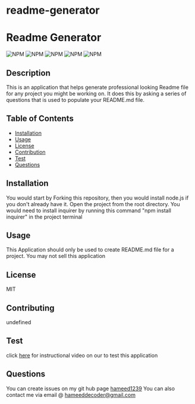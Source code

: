 # readme-generator

# Readme Generator

  ![NPM](https://img.shields.io/badge/license-Mozilla%20Public%20License%202.0-<green>) ![NPM](https://img.shields.io/badge/JavaScript-80%-<green>) ![NPM](https://img.shields.io/badge/Markdown-20%-<green>) ![NPM](https://img.shields.io/github/followers/hameed1239?style=social) ![NPM](https://img.shields.io/github/forks/hameed1239/readme-generator?style=social)
  ## Description
 This is an application that helps generate professional looking Readme file for any project you might be working on. It does this by asking a series of questions that is used to populate your README.md file. 

  ## Table of Contents
  * [Installation](#installation)
  * [Usage](#usage)
  * [License](#license)
  * [Contribution](#contribution)
  * [Test](#test)
  * [Questions](#questions)

  ## Installation
  You would start by Forking this repository, then you would install node.js if you don't already have it. Open the project from the root directory. You would need to install inquirer by running this command "npm install inquirer" in the project terminal

  ## Usage
  This Application should only be used to create README.md file for a project. You may not sell this application

  ## License
  MIT

  ## Contributing
  undefined

  ## Test
  click [here](https://drive.google.com/file/d/1AXQUuoQ4kf9TVZHwkb-j6RudjJsihLIq/view) for instructional video on our to test this application

  ## Questions
  You can create issues on my git hub page
  [hameed1239](https://github.com/hameed1239)
  You can also contact me via email @ hameeddecoder@gmail.com

